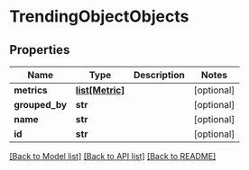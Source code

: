 # TrendingObjectObjects

## Properties
Name | Type | Description | Notes
------------ | ------------- | ------------- | -------------
**metrics** | [**list[Metric]**](Metric.md) |  | [optional] 
**grouped_by** | **str** |  | [optional] 
**name** | **str** |  | [optional] 
**id** | **str** |  | [optional] 

[[Back to Model list]](../README.md#documentation-for-models) [[Back to API list]](../README.md#documentation-for-api-endpoints) [[Back to README]](../README.md)


